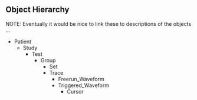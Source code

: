 ## Object Hierarchy ##

NOTE: Eventually it would be nice to link these to descriptions of the objects ...

- Patient
  - Study
    - Test
      - Group
        - Set
        - Trace
          - Freerun_Waveform
          - Triggered_Waveform
            - Cursor
          